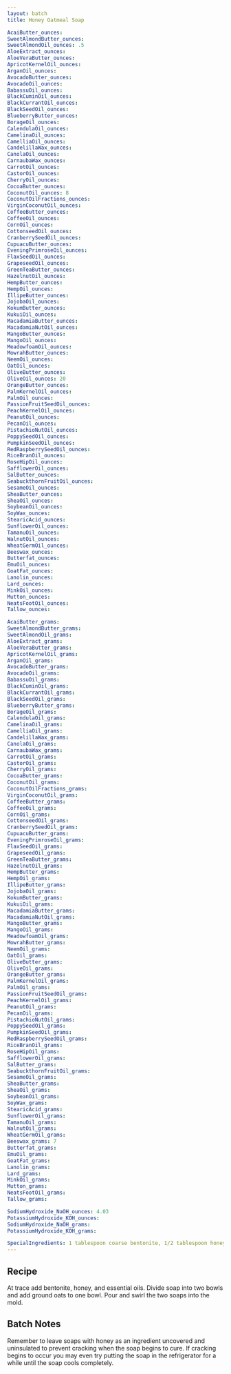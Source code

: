```yaml
---
layout: batch
title: Honey Oatmeal Soap

AcaiButter_ounces: 
SweetAlmondButter_ounces: 
SweetAlmondOil_ounces: .5
AloeExtract_ounces: 
AloeVeraButter_ounces: 
ApricotKernelOil_ounces: 
ArganOil_ounces: 
AvocadoButter_ounces: 
AvocadoOil_ounces: 
BabassuOil_ounces: 
BlackCuminOil_ounces: 
BlackCurrantOil_ounces: 
BlackSeedOil_ounces: 
BlueberryButter_ounces: 
BorageOil_ounces: 
CalendulaOil_ounces: 
CamelinaOil_ounces: 
CamelliaOil_ounces: 
CandelillaWax_ounces: 
CanolaOil_ounces: 
CarnaubaWax_ounces: 
CarrotOil_ounces: 
CastorOil_ounces: 
CherryOil_ounces: 
CocoaButter_ounces: 
CoconutOil_ounces: 8
CoconutOilFractions_ounces: 
VirginCoconutOil_ounces: 
CoffeeButter_ounces: 
CoffeeOil_ounces: 
CornOil_ounces: 
CottonseedOil_ounces: 
CranberrySeedOil_ounces: 
CupuacuButter_ounces: 
EveningPrimroseOil_ounces: 
FlaxSeedOil_ounces: 
GrapeseedOil_ounces: 
GreenTeaButter_ounces: 
HazelnutOil_ounces: 
HempButter_ounces: 
HempOil_ounces: 
IllipeButter_ounces: 
JojobaOil_ounces: 
KokumButter_ounces: 
KukuiOil_ounces: 
MacadamiaButter_ounces: 
MacadamiaNutOil_ounces: 
MangoButter_ounces: 
MangoOil_ounces: 
MeadowfoamOil_ounces: 
MowrahButter_ounces: 
NeemOil_ounces: 
OatOil_ounces: 
OliveButter_ounces: 
OliveOil_ounces: 20
OrangeButter_ounces: 
PalmKernelOil_ounces: 
PalmOil_ounces: 
PassionFruitSeedOil_ounces: 
PeachKernelOil_ounces: 
PeanutOil_ounces: 
PecanOil_ounces: 
PistachioNutOil_ounces: 
PoppySeedOil_ounces: 
PumpkinSeedOil_ounces: 
RedRaspberrySeedOil_ounces: 
RiceBranOil_ounces: 
RoseHipOil_ounces: 
SafflowerOil_ounces: 
SalButter_ounces: 
SeabuckthornFruitOil_ounces: 
SesameOil_ounces: 
SheaButter_ounces: 
SheaOil_ounces: 
SoybeanOil_ounces: 
SoyWax_ounces: 
StearicAcid_ounces: 
SunflowerOil_ounces: 
TamanuOil_ounces: 
WalnutOil_ounces: 
WheatGermOil_ounces: 
Beeswax_ounces: 
Butterfat_ounces: 
EmuOil_ounces: 
GoatFat_ounces: 
Lanolin_ounces: 
Lard_ounces: 
MinkOil_ounces: 
Mutton_ounces: 
NeatsFootOil_ounces: 
Tallow_ounces: 

AcaiButter_grams: 
SweetAlmondButter_grams: 
SweetAlmondOil_grams: 
AloeExtract_grams: 
AloeVeraButter_grams: 
ApricotKernelOil_grams: 
ArganOil_grams: 
AvocadoButter_grams: 
AvocadoOil_grams: 
BabassuOil_grams: 
BlackCuminOil_grams: 
BlackCurrantOil_grams: 
BlackSeedOil_grams: 
BlueberryButter_grams: 
BorageOil_grams: 
CalendulaOil_grams: 
CamelinaOil_grams: 
CamelliaOil_grams: 
CandelillaWax_grams: 
CanolaOil_grams: 
CarnaubaWax_grams: 
CarrotOil_grams: 
CastorOil_grams: 
CherryOil_grams: 
CocoaButter_grams: 
CoconutOil_grams: 
CoconutOilFractions_grams: 
VirginCoconutOil_grams: 
CoffeeButter_grams: 
CoffeeOil_grams: 
CornOil_grams: 
CottonseedOil_grams: 
CranberrySeedOil_grams: 
CupuacuButter_grams: 
EveningPrimroseOil_grams: 
FlaxSeedOil_grams: 
GrapeseedOil_grams: 
GreenTeaButter_grams: 
HazelnutOil_grams: 
HempButter_grams: 
HempOil_grams: 
IllipeButter_grams: 
JojobaOil_grams: 
KokumButter_grams: 
KukuiOil_grams: 
MacadamiaButter_grams: 
MacadamiaNutOil_grams: 
MangoButter_grams: 
MangoOil_grams: 
MeadowfoamOil_grams: 
MowrahButter_grams: 
NeemOil_grams: 
OatOil_grams: 
OliveButter_grams: 
OliveOil_grams: 
OrangeButter_grams: 
PalmKernelOil_grams: 
PalmOil_grams: 
PassionFruitSeedOil_grams: 
PeachKernelOil_grams: 
PeanutOil_grams: 
PecanOil_grams: 
PistachioNutOil_grams: 
PoppySeedOil_grams: 
PumpkinSeedOil_grams: 
RedRaspberrySeedOil_grams: 
RiceBranOil_grams: 
RoseHipOil_grams: 
SafflowerOil_grams: 
SalButter_grams: 
SeabuckthornFruitOil_grams: 
SesameOil_grams: 
SheaButter_grams: 
SheaOil_grams: 
SoybeanOil_grams: 
SoyWax_grams: 
StearicAcid_grams: 
SunflowerOil_grams: 
TamanuOil_grams: 
WalnutOil_grams: 
WheatGermOil_grams: 
Beeswax_grams: 7
Butterfat_grams: 
EmuOil_grams: 
GoatFat_grams: 
Lanolin_grams: 
Lard_grams: 
MinkOil_grams: 
Mutton_grams: 
NeatsFootOil_grams: 
Tallow_grams: 

SodiumHydroxide_NaOH_ounces: 4.03
PotassiumHydroxide_KOH_ounces: 
SodiumHydroxide_NaOH_grams: 
PotassiumHydroxide_KOH_grams: 

SpecialIngredients: 1 tablespoon coarse bentonite, 1/2 tablespoon honey, 1 tablespoon ground oats, 5 drops of tea tree essential oil, and 8 drops sweet orange essential oil
---
```


## Recipe
At trace add bentonite, honey, and essential oils.  Divide soap into two bowls and add ground oats to one bowl.  Pour and swirl the two soaps into the mold.

## Batch Notes
Remember to leave soaps with honey as an ingredient uncovered and uninsulated to prevent cracking when the soap begins to cure.  If cracking begins to occur you may even try putting the soap in the refrigerator for a while until the soap cools completely.
